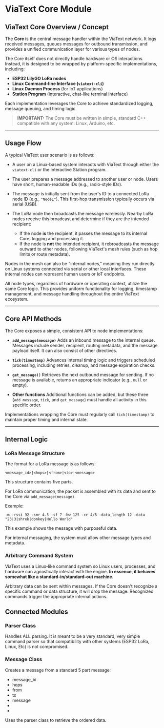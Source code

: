 # ViaText Core Module

## ViaText Core Overview / Concept

The **Core** is the central message handler within the ViaText network. It logs received messages, queues messages for outbound transmission, and provides a unified communication layer for various types of nodes.

The Core itself does not directly handle hardware or OS interactions. Instead, it is designed to be wrapped by platform-specific implementations, including:

* **ESP32 LilyGO LoRa nodes**
* **Linux Command-line Interface (`viatext-cli`)**
* **Linux Daemon Process** (for IoT applications)
* **Station Program** (interactive, chat-like terminal interface)

Each implementation leverages the Core to achieve standardized logging, message queuing, and timing logic.

> **IMPORTANT:** The Core must be written in simple, standard C++ compatible with any system: Linux, Arduino, etc.

---

## Usage Flow

A typical ViaText user scenario is as follows:

* A user on a Linux-based system interacts with ViaText through either the `viatext-cli` or the interactive Station program.
* The user prepares a message addressed to another user or node. Users have short, human-readable IDs (e.g., radio-style IDs).
* The message is initially sent from the user's ID to a connected LoRa node ID (e.g., `"Node1"`). This first-hop transmission typically occurs via serial (USB).
* The LoRa node then broadcasts the message wirelessly. Nearby LoRa nodes receive this broadcast and determine if they are the intended recipient:

  * If the node **is** the recipient, it passes the message to its internal Core, logging and processing it.
  * If the node is **not** the intended recipient, it rebroadcasts the message outward to other nodes, following ViaText's mesh rules (such as hop limits or route metadata).

Nodes in the mesh can also be "internal nodes," meaning they run directly on Linux systems connected via serial or other local interfaces. These internal nodes can represent human users or IoT endpoints.

All node types, regardless of hardware or operating context, utilize the same Core logic. This provides uniform functionality for logging, timestamp management, and message handling throughout the entire ViaText ecosystem.

---

## Core API Methods

The Core exposes a simple, consistent API to node implementations:

* **`add_message(message)`**
  Adds an inbound message to the internal queue. Messages include sender, recipient, routing metadata, and the message payload itself. It can also consist of other directives.

* **`tick(timestamp)`**
  Advances internal timing logic and triggers scheduled processing, including retries, cleanup, and message expiration checks.

* **`get_message()`**
  Retrieves the next outbound message for sending. If no message is available, returns an appropriate indicator (e.g., `null` or empty).

* **Other functions**
  Additional functions can be added, but these three (`add_message`, `tick`, and `get_message`) must handle all activity in this specific order.

Implementations wrapping the Core must regularly call `tick(timestamp)` to maintain proper timing and internal state.

---

## Internal Logic

### LoRa Message Structure

The format for a LoRa message is as follows:

```
<message_id>|<hops>|<from>|<to>|<message>
```

This structure contains five parts.

For LoRa communication, the packet is assembled with its data and sent to the Core via `add_message(message)`.

Example:

```
-m -rssi 92 -snr 4.5 -sf 7 -bw 125 -cr 4/5 -data_length 12 -data "23|3|shrek|donkey|Hello World"
```

This example shows the message with purposeful data.

For internal messaging, the system must allow other message types and metadata.

### Arbitrary Command System

ViaText uses a Linux-like command system so Linux users, processes, and hardware can agnostically interact with the engine. **In essence, it behaves somewhat like a standard-in/standard-out machine.**

Arbitrary data can be sent within messages. If the Core doesn't recognize a specific command or data structure, it will drop the message. Recognized commands trigger the appropriate internal actions.

## Connected Modules

### Parser Class

Handles ALL parsing. It is meant to be a very standard, very simple command parser so that compatibility with other systems (ESP32 LoRa, Linux, Etc) is not compromised. 

### Message Class

Creates a message from a standard 5 part message:

- message_id
- hops
- from
- to
- message
- <other relevant data>
- <other relevant data>

Uses the parser class to retrieve the ordered data. 


